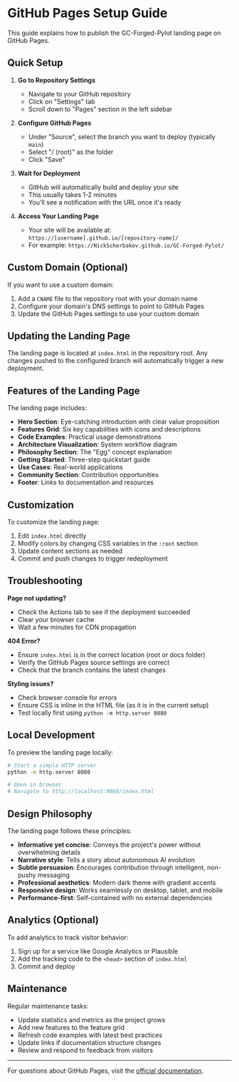 # GitHub Pages Setup Guide

This guide explains how to publish the GC-Forged-Pylot landing page on GitHub Pages.

## Quick Setup

1. **Go to Repository Settings**
   - Navigate to your GitHub repository
   - Click on "Settings" tab
   - Scroll down to "Pages" section in the left sidebar

2. **Configure GitHub Pages**
   - Under "Source", select the branch you want to deploy (typically `main`)
   - Select "/ (root)" as the folder
   - Click "Save"

3. **Wait for Deployment**
   - GitHub will automatically build and deploy your site
   - This usually takes 1-2 minutes
   - You'll see a notification with the URL once it's ready

4. **Access Your Landing Page**
   - Your site will be available at: `https://[username].github.io/[repository-name]/`
   - For example: `https://NickScherbakov.github.io/GC-Forged-Pylot/`

## Custom Domain (Optional)

If you want to use a custom domain:

1. Add a `CNAME` file to the repository root with your domain name
2. Configure your domain's DNS settings to point to GitHub Pages
3. Update the GitHub Pages settings to use your custom domain

## Updating the Landing Page

The landing page is located at `index.html` in the repository root. Any changes pushed to the configured branch will automatically trigger a new deployment.

## Features of the Landing Page

The landing page includes:

- **Hero Section**: Eye-catching introduction with clear value proposition
- **Features Grid**: Six key capabilities with icons and descriptions
- **Code Examples**: Practical usage demonstrations
- **Architecture Visualization**: System workflow diagram
- **Philosophy Section**: The "Egg" concept explanation
- **Getting Started**: Three-step quickstart guide
- **Use Cases**: Real-world applications
- **Community Section**: Contribution opportunities
- **Footer**: Links to documentation and resources

## Customization

To customize the landing page:

1. Edit `index.html` directly
2. Modify colors by changing CSS variables in the `:root` section
3. Update content sections as needed
4. Commit and push changes to trigger redeployment

## Troubleshooting

**Page not updating?**
- Check the Actions tab to see if the deployment succeeded
- Clear your browser cache
- Wait a few minutes for CDN propagation

**404 Error?**
- Ensure `index.html` is in the correct location (root or docs folder)
- Verify the GitHub Pages source settings are correct
- Check that the branch contains the latest changes

**Styling issues?**
- Check browser console for errors
- Ensure CSS is inline in the HTML file (as it is in the current setup)
- Test locally first using `python -m http.server 8080`

## Local Development

To preview the landing page locally:

```bash
# Start a simple HTTP server
python -m http.server 8080

# Open in browser
# Navigate to http://localhost:8080/index.html
```

## Design Philosophy

The landing page follows these principles:

- **Informative yet concise**: Conveys the project's power without overwhelming details
- **Narrative style**: Tells a story about autonomous AI evolution
- **Subtle persuasion**: Encourages contribution through intelligent, non-pushy messaging
- **Professional aesthetics**: Modern dark theme with gradient accents
- **Responsive design**: Works seamlessly on desktop, tablet, and mobile
- **Performance-first**: Self-contained with no external dependencies

## Analytics (Optional)

To add analytics to track visitor behavior:

1. Sign up for a service like Google Analytics or Plausible
2. Add the tracking code to the `<head>` section of `index.html`
3. Commit and deploy

## Maintenance

Regular maintenance tasks:

- Update statistics and metrics as the project grows
- Add new features to the feature grid
- Refresh code examples with latest best practices
- Update links if documentation structure changes
- Review and respond to feedback from visitors

---

For questions about GitHub Pages, visit the [official documentation](https://docs.github.com/en/pages).
